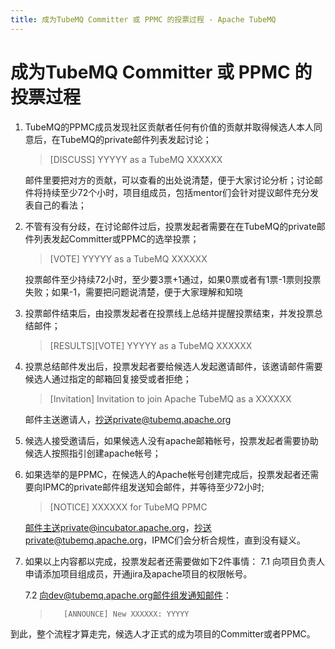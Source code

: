 ```yaml
---
title: 成为TubeMQ Committer 或 PPMC 的投票过程 - Apache TubeMQ
---
```



# 成为TubeMQ Committer 或 PPMC 的投票过程

1. TubeMQ的PPMC成员发现社区贡献者任何有价值的贡献并取得候选人本人同意后，在TubeMQ的private邮件列表发起讨论；
    > [DISCUSS] YYYYY as a TubeMQ XXXXXX

    邮件里要把对方的贡献，可以查看的出处说清楚，便于大家讨论分析；讨论邮件将持续至少72个小时，项目组成员，包括mentor们会针对提议邮件充分发表自己的看法；

    
2. 不管有没有分歧，在讨论邮件过后，投票发起者需要在在TubeMQ的private邮件列表发起Committer或PPMC的选举投票；
    > [VOTE] YYYYY as a TubeMQ XXXXXX

     投票邮件至少持续72小时，至少要3票+1通过，如果0票或者有1票-1票则投票失败；如果-1，需要把问题说清楚，便于大家理解和知晓


3. 投票邮件结束后，由投票发起者在投票线上总结并提醒投票结束，并发投票总结邮件；
   > [RESULTS][VOTE] YYYYY as a TubeMQ XXXXXX


4. 投票总结邮件发出后，投票发起者要给候选人发起邀请邮件，该邀请邮件需要候选人通过指定的邮箱回复接受或者拒绝；
    > [Invitation] Invitation to join Apache TubeMQ as a XXXXXX

    邮件主送邀请人，抄送private@tubemq.apache.org


5. 候选人接受邀请后，如果候选人没有apache邮箱帐号，投票发起者需要协助候选人按照指引创建apache帐号；

   
6. 如果选举的是PPMC，在候选人的Apache帐号创建完成后，投票发起者还需要向IPMC的private邮件组发送知会邮件，并等待至少72小时;
   > [NOTICE] XXXXXX for TubeMQ PPMC

   邮件主送private@incubator.apache.org，抄送private@tubemq.apache.org，IPMC们会分析合规性，直到没有疑义。

 
7. 如果以上内容都以完成，投票发起者还需要做如下2件事情：
   7.1  向项目负责人申请添加项目组成员，开通jira及apache项目的权限帐号。     

   7.2 	向dev@tubemq.apache.org邮件组发通知邮件：
      >        [ANNOUNCE] New XXXXXX: YYYYY

 
到此，整个流程才算走完，候选人才正式的成为项目的Committer或者PPMC。

